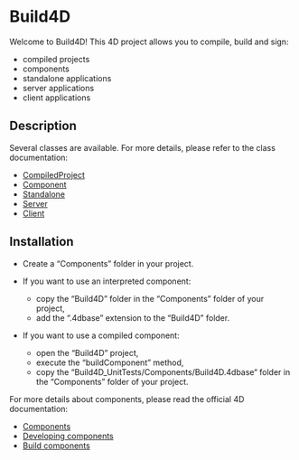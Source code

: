 # Build4D

Welcome to Build4D! This 4D project allows you to compile, build and sign:
* compiled projects
* components
* standalone applications
* server applications
* client applications


## Description

Several classes are available. For more details, please refer to the class documentation:
* [CompiledProject](./Build4D/Documentation/Classes/CompiledProject.md)
* [Component](./Build4D/Documentation/Classes/Component.md)
* [Standalone](./Build4D/Documentation/Classes/Standalone.md)
* [Server](./Build4D/Documentation/Classes/Server.md)
* [Client](./Build4D/Documentation/Classes/Client.md)


## Installation

* Create a “Components” folder in your project.

* If you want to use an interpreted component: 
  * copy the “Build4D” folder in the “Components” folder of your project, 
  * add the “.4dbase” extension to the “Build4D” folder.

* If you want to use a compiled component:
  * open the “Build4D” project, 
  * execute the “buildComponent” method,
  * copy the “Build4D_UnitTests/Components/Build4D.4dbase“ folder in the “Components” folder of your project.


For more details about components, please read the official 4D documentation:
* [Components](https://developer.4d.com/docs/Concepts/components/)
* [Developing components](https://developer.4d.com/docs/Extensions/develop-components)
* [Build components](https://developer.4d.com/docs/Desktop/building#build-component)
